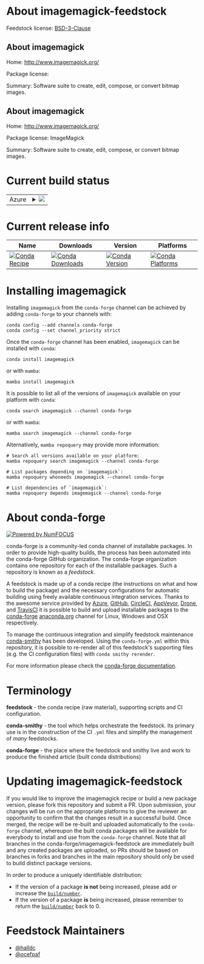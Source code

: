 About imagemagick-feedstock
===========================

Feedstock license: [BSD-3-Clause](https://github.com/conda-forge/imagemagick-feedstock/blob/main/LICENSE.txt)


About imagemagick
-----------------

Home: http://www.imagemagick.org/

Package license: 

Summary: Software suite to create, edit, compose, or convert bitmap images.

About imagemagick
-----------------

Home: http://www.imagemagick.org/

Package license: ImageMagick

Summary: Software suite to create, edit, compose, or convert bitmap images.

Current build status
====================


<table>
    
  <tr>
    <td>Azure</td>
    <td>
      <details>
        <summary>
          <a href="https://dev.azure.com/conda-forge/feedstock-builds/_build/latest?definitionId=5126&branchName=main">
            <img src="https://dev.azure.com/conda-forge/feedstock-builds/_apis/build/status/imagemagick-feedstock?branchName=main">
          </a>
        </summary>
        <table>
          <thead><tr><th>Variant</th><th>Status</th></tr></thead>
          <tbody><tr>
              <td>linux_64_license_familygpl</td>
              <td>
                <a href="https://dev.azure.com/conda-forge/feedstock-builds/_build/latest?definitionId=5126&branchName=main">
                  <img src="https://dev.azure.com/conda-forge/feedstock-builds/_apis/build/status/imagemagick-feedstock?branchName=main&jobName=linux&configuration=linux%20linux_64_license_familygpl" alt="variant">
                </a>
              </td>
            </tr><tr>
              <td>linux_64_license_familyimagemagick</td>
              <td>
                <a href="https://dev.azure.com/conda-forge/feedstock-builds/_build/latest?definitionId=5126&branchName=main">
                  <img src="https://dev.azure.com/conda-forge/feedstock-builds/_apis/build/status/imagemagick-feedstock?branchName=main&jobName=linux&configuration=linux%20linux_64_license_familyimagemagick" alt="variant">
                </a>
              </td>
            </tr><tr>
              <td>linux_aarch64_license_familygpl</td>
              <td>
                <a href="https://dev.azure.com/conda-forge/feedstock-builds/_build/latest?definitionId=5126&branchName=main">
                  <img src="https://dev.azure.com/conda-forge/feedstock-builds/_apis/build/status/imagemagick-feedstock?branchName=main&jobName=linux&configuration=linux%20linux_aarch64_license_familygpl" alt="variant">
                </a>
              </td>
            </tr><tr>
              <td>linux_aarch64_license_familyimagemagick</td>
              <td>
                <a href="https://dev.azure.com/conda-forge/feedstock-builds/_build/latest?definitionId=5126&branchName=main">
                  <img src="https://dev.azure.com/conda-forge/feedstock-builds/_apis/build/status/imagemagick-feedstock?branchName=main&jobName=linux&configuration=linux%20linux_aarch64_license_familyimagemagick" alt="variant">
                </a>
              </td>
            </tr><tr>
              <td>linux_ppc64le_license_familygpl</td>
              <td>
                <a href="https://dev.azure.com/conda-forge/feedstock-builds/_build/latest?definitionId=5126&branchName=main">
                  <img src="https://dev.azure.com/conda-forge/feedstock-builds/_apis/build/status/imagemagick-feedstock?branchName=main&jobName=linux&configuration=linux%20linux_ppc64le_license_familygpl" alt="variant">
                </a>
              </td>
            </tr><tr>
              <td>linux_ppc64le_license_familyimagemagick</td>
              <td>
                <a href="https://dev.azure.com/conda-forge/feedstock-builds/_build/latest?definitionId=5126&branchName=main">
                  <img src="https://dev.azure.com/conda-forge/feedstock-builds/_apis/build/status/imagemagick-feedstock?branchName=main&jobName=linux&configuration=linux%20linux_ppc64le_license_familyimagemagick" alt="variant">
                </a>
              </td>
            </tr><tr>
              <td>osx_64_license_familygpl</td>
              <td>
                <a href="https://dev.azure.com/conda-forge/feedstock-builds/_build/latest?definitionId=5126&branchName=main">
                  <img src="https://dev.azure.com/conda-forge/feedstock-builds/_apis/build/status/imagemagick-feedstock?branchName=main&jobName=osx&configuration=osx%20osx_64_license_familygpl" alt="variant">
                </a>
              </td>
            </tr><tr>
              <td>osx_64_license_familyimagemagick</td>
              <td>
                <a href="https://dev.azure.com/conda-forge/feedstock-builds/_build/latest?definitionId=5126&branchName=main">
                  <img src="https://dev.azure.com/conda-forge/feedstock-builds/_apis/build/status/imagemagick-feedstock?branchName=main&jobName=osx&configuration=osx%20osx_64_license_familyimagemagick" alt="variant">
                </a>
              </td>
            </tr><tr>
              <td>osx_arm64_license_familygpl</td>
              <td>
                <a href="https://dev.azure.com/conda-forge/feedstock-builds/_build/latest?definitionId=5126&branchName=main">
                  <img src="https://dev.azure.com/conda-forge/feedstock-builds/_apis/build/status/imagemagick-feedstock?branchName=main&jobName=osx&configuration=osx%20osx_arm64_license_familygpl" alt="variant">
                </a>
              </td>
            </tr><tr>
              <td>osx_arm64_license_familyimagemagick</td>
              <td>
                <a href="https://dev.azure.com/conda-forge/feedstock-builds/_build/latest?definitionId=5126&branchName=main">
                  <img src="https://dev.azure.com/conda-forge/feedstock-builds/_apis/build/status/imagemagick-feedstock?branchName=main&jobName=osx&configuration=osx%20osx_arm64_license_familyimagemagick" alt="variant">
                </a>
              </td>
            </tr>
          </tbody>
        </table>
      </details>
    </td>
  </tr>
</table>

Current release info
====================

| Name | Downloads | Version | Platforms |
| --- | --- | --- | --- |
| [![Conda Recipe](https://img.shields.io/badge/recipe-imagemagick-green.svg)](https://anaconda.org/conda-forge/imagemagick) | [![Conda Downloads](https://img.shields.io/conda/dn/conda-forge/imagemagick.svg)](https://anaconda.org/conda-forge/imagemagick) | [![Conda Version](https://img.shields.io/conda/vn/conda-forge/imagemagick.svg)](https://anaconda.org/conda-forge/imagemagick) | [![Conda Platforms](https://img.shields.io/conda/pn/conda-forge/imagemagick.svg)](https://anaconda.org/conda-forge/imagemagick) |

Installing imagemagick
======================

Installing `imagemagick` from the `conda-forge` channel can be achieved by adding `conda-forge` to your channels with:

```
conda config --add channels conda-forge
conda config --set channel_priority strict
```

Once the `conda-forge` channel has been enabled, `imagemagick` can be installed with `conda`:

```
conda install imagemagick
```

or with `mamba`:

```
mamba install imagemagick
```

It is possible to list all of the versions of `imagemagick` available on your platform with `conda`:

```
conda search imagemagick --channel conda-forge
```

or with `mamba`:

```
mamba search imagemagick --channel conda-forge
```

Alternatively, `mamba repoquery` may provide more information:

```
# Search all versions available on your platform:
mamba repoquery search imagemagick --channel conda-forge

# List packages depending on `imagemagick`:
mamba repoquery whoneeds imagemagick --channel conda-forge

# List dependencies of `imagemagick`:
mamba repoquery depends imagemagick --channel conda-forge
```


About conda-forge
=================

[![Powered by
NumFOCUS](https://img.shields.io/badge/powered%20by-NumFOCUS-orange.svg?style=flat&colorA=E1523D&colorB=007D8A)](https://numfocus.org)

conda-forge is a community-led conda channel of installable packages.
In order to provide high-quality builds, the process has been automated into the
conda-forge GitHub organization. The conda-forge organization contains one repository
for each of the installable packages. Such a repository is known as a *feedstock*.

A feedstock is made up of a conda recipe (the instructions on what and how to build
the package) and the necessary configurations for automatic building using freely
available continuous integration services. Thanks to the awesome service provided by
[Azure](https://azure.microsoft.com/en-us/services/devops/), [GitHub](https://github.com/),
[CircleCI](https://circleci.com/), [AppVeyor](https://www.appveyor.com/),
[Drone](https://cloud.drone.io/welcome), and [TravisCI](https://travis-ci.com/)
it is possible to build and upload installable packages to the
[conda-forge](https://anaconda.org/conda-forge) [anaconda.org](https://anaconda.org/)
channel for Linux, Windows and OSX respectively.

To manage the continuous integration and simplify feedstock maintenance
[conda-smithy](https://github.com/conda-forge/conda-smithy) has been developed.
Using the ``conda-forge.yml`` within this repository, it is possible to re-render all of
this feedstock's supporting files (e.g. the CI configuration files) with ``conda smithy rerender``.

For more information please check the [conda-forge documentation](https://conda-forge.org/docs/).

Terminology
===========

**feedstock** - the conda recipe (raw material), supporting scripts and CI configuration.

**conda-smithy** - the tool which helps orchestrate the feedstock.
                   Its primary use is in the construction of the CI ``.yml`` files
                   and simplify the management of *many* feedstocks.

**conda-forge** - the place where the feedstock and smithy live and work to
                  produce the finished article (built conda distributions)


Updating imagemagick-feedstock
==============================

If you would like to improve the imagemagick recipe or build a new
package version, please fork this repository and submit a PR. Upon submission,
your changes will be run on the appropriate platforms to give the reviewer an
opportunity to confirm that the changes result in a successful build. Once
merged, the recipe will be re-built and uploaded automatically to the
`conda-forge` channel, whereupon the built conda packages will be available for
everybody to install and use from the `conda-forge` channel.
Note that all branches in the conda-forge/imagemagick-feedstock are
immediately built and any created packages are uploaded, so PRs should be based
on branches in forks and branches in the main repository should only be used to
build distinct package versions.

In order to produce a uniquely identifiable distribution:
 * If the version of a package **is not** being increased, please add or increase
   the [``build/number``](https://docs.conda.io/projects/conda-build/en/latest/resources/define-metadata.html#build-number-and-string).
 * If the version of a package **is** being increased, please remember to return
   the [``build/number``](https://docs.conda.io/projects/conda-build/en/latest/resources/define-metadata.html#build-number-and-string)
   back to 0.

Feedstock Maintainers
=====================

* [@halldc](https://github.com/halldc/)
* [@ocefpaf](https://github.com/ocefpaf/)

